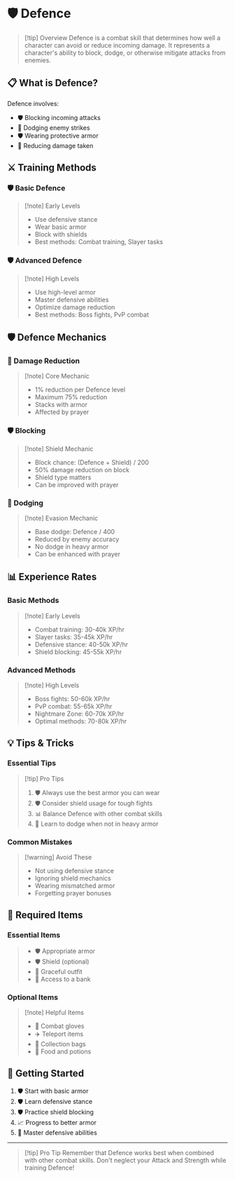 # 🛡️ Defence

> [!tip] Overview
> Defence is a combat skill that determines how well a character can avoid or reduce incoming damage. It represents a character's ability to block, dodge, or otherwise mitigate attacks from enemies.

## 📋 What is Defence?

Defence involves:
- 🛡️ Blocking incoming attacks
- 🏃 Dodging enemy strikes
- 🛡️ Wearing protective armor
- 💪 Reducing damage taken

## ⚔️ Training Methods

<div class="grid grid-cols-1 md:grid-cols-2 gap-4">
<div>

### 🛡️ Basic Defence
> [!note] Early Levels
> - Use defensive stance
> - Wear basic armor
> - Block with shields
> - Best methods: Combat training, Slayer tasks

</div>
<div>

### 🛡️ Advanced Defence
> [!note] High Levels
> - Use high-level armor
> - Master defensive abilities
> - Optimize damage reduction
> - Best methods: Boss fights, PvP combat

</div>
</div>

## 🛡️ Defence Mechanics

<div class="grid grid-cols-1 md:grid-cols-3 gap-4">
<div>

### 💪 Damage Reduction
> [!note] Core Mechanic
> - 1% reduction per Defence level
> - Maximum 75% reduction
> - Stacks with armor
> - Affected by prayer

</div>
<div>

### 🛡️ Blocking
> [!note] Shield Mechanic
> - Block chance: (Defence + Shield) / 200
> - 50% damage reduction on block
> - Shield type matters
> - Can be improved with prayer

</div>
<div>

### 🏃 Dodging
> [!note] Evasion Mechanic
> - Base dodge: Defence / 400
> - Reduced by enemy accuracy
> - No dodge in heavy armor
> - Can be enhanced with prayer

</div>
</div>

## 📊 Experience Rates

<div class="grid grid-cols-1 md:grid-cols-2 gap-4">
<div>

### Basic Methods
> [!note] Early Levels
> - Combat training: 30-40k XP/hr
> - Slayer tasks: 35-45k XP/hr
> - Defensive stance: 40-50k XP/hr
> - Shield blocking: 45-55k XP/hr

</div>
<div>

### Advanced Methods
> [!note] High Levels
> - Boss fights: 50-60k XP/hr
> - PvP combat: 55-65k XP/hr
> - Nightmare Zone: 60-70k XP/hr
> - Optimal methods: 70-80k XP/hr

</div>
</div>

## 💡 Tips & Tricks

<div class="grid grid-cols-1 md:grid-cols-2 gap-4">
<div>

### Essential Tips
> [!tip] Pro Tips
> 1. 🛡️ Always use the best armor you can wear
> 2. 🛡️ Consider shield usage for tough fights
> 3. 📊 Balance Defence with other combat skills
> 4. 🏃 Learn to dodge when not in heavy armor

</div>
<div>

### Common Mistakes
> [!warning] Avoid These
> - Not using defensive stance
> - Ignoring shield mechanics
> - Wearing mismatched armor
> - Forgetting prayer bonuses

</div>
</div>

## 🎒 Required Items

<div class="grid grid-cols-1 md:grid-cols-2 gap-4">
<div>

### Essential Items
> - 🛡️ Appropriate armor
> - 🛡️ Shield (optional)
> - 🏃 Graceful outfit
> - 🏦 Access to a bank

</div>
<div>

### Optional Items
> [!note] Helpful Items
> - 🧤 Combat gloves
> - ✈️ Teleport items
> - 🎒 Collection bags
> - 🍖 Food and potions

</div>
</div>

## 🚀 Getting Started

1. 🛡️ Start with basic armor
2. 🛡️ Learn defensive stance
3. 🛡️ Practice shield blocking
4. 📈 Progress to better armor
5. 💪 Master defensive abilities

---

> [!tip] Pro Tip
> Remember that Defence works best when combined with other combat skills. Don't neglect your Attack and Strength while training Defence!
